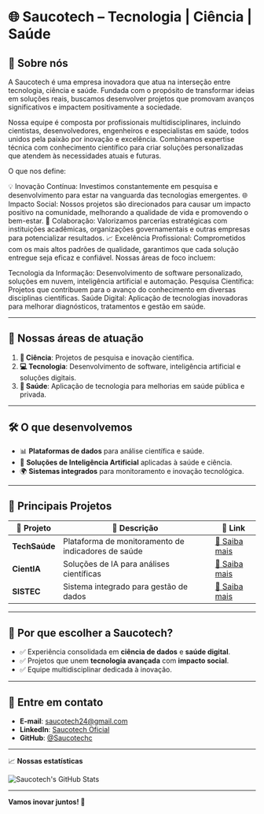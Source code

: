 # 🌐 **Saucotech** – Tecnologia | Ciência | Saúde

## 🚀 **Sobre nós**
A Saucotech é uma empresa inovadora que atua na interseção entre tecnologia, ciência e saúde. Fundada com o propósito de transformar ideias em soluções reais, buscamos desenvolver projetos que promovam avanços significativos e impactem positivamente a sociedade.

Nossa equipe é composta por profissionais multidisciplinares, incluindo cientistas, desenvolvedores, engenheiros e especialistas em saúde, todos unidos pela paixão por inovação e excelência. Combinamos expertise técnica com conhecimento científico para criar soluções personalizadas que atendem às necessidades atuais e futuras.

O que nos define:

💡 Inovação Contínua: Investimos constantemente em pesquisa e desenvolvimento para estar na vanguarda das tecnologias emergentes.
🌐 Impacto Social: Nossos projetos são direcionados para causar um impacto positivo na comunidade, melhorando a qualidade de vida e promovendo o bem-estar.
🤝 Colaboração: Valorizamos parcerias estratégicas com instituições acadêmicas, organizações governamentais e outras empresas para potencializar resultados.
📈 Excelência Profissional: Comprometidos com os mais altos padrões de qualidade, garantimos que cada solução entregue seja eficaz e confiável.
Nossas áreas de foco incluem:

Tecnologia da Informação: Desenvolvimento de software personalizado, soluções em nuvem, inteligência artificial e automação.
Pesquisa Científica: Projetos que contribuem para o avanço do conhecimento em diversas disciplinas científicas.
Saúde Digital: Aplicação de tecnologias inovadoras para melhorar diagnósticos, tratamentos e gestão em saúde.

---

## 🧩 **Nossas áreas de atuação**
1. **🔬 Ciência**: Projetos de pesquisa e inovação científica.
2. **💻 Tecnologia**: Desenvolvimento de software, inteligência artificial e soluções digitais.
3. **🏥 Saúde**: Aplicação de tecnologia para melhorias em saúde pública e privada.

---

## 🛠 **O que desenvolvemos**
- 📊 **Plataformas de dados** para análise científica e saúde.
- 🤖 **Soluções de Inteligência Artificial** aplicadas à saúde e ciência.
- 🌍 **Sistemas integrados** para monitoramento e inovação tecnológica.

---

## 📂 **Principais Projetos**
| 🚀 **Projeto**         | 📝 **Descrição**                                     | 🔗 **Link**               |
|------------------------|----------------------------------------------------|---------------------------|
| **TechSaúde**          | Plataforma de monitoramento de indicadores de saúde | [🔗 Saiba mais](#)        |
| **CientIA**            | Soluções de IA para análises científicas           | [🔗 Saiba mais](#)        |
| **SISTEC**             | Sistema integrado para gestão de dados             | [🔗 Saiba mais](#)        |

---

## 🌟 **Por que escolher a Saucotech?**
- ✅ Experiência consolidada em **ciência de dados** e **saúde digital**.
- ✅ Projetos que unem **tecnologia avançada** com **impacto social**.
- ✅ Equipe multidisciplinar dedicada à inovação.

---

## 🤝 **Entre em contato**
- **E-mail**: saucotech24@gmail.com
- **LinkedIn**: [Saucotech Oficial](#)
- **GitHub**: [@Saucotechc](https://github.com/Saucotechc)

---

📈 **Nossas estatísticas**

![Saucotech's GitHub Stats](https://github-readme-stats.vercel.app/api?username=Saucotechc&show_icons=true&theme=light)

---

**Vamos inovar juntos! 🌟**
